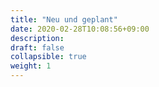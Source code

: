 ```yaml
---
title: "Neu und geplant"
date: 2020-02-28T10:08:56+09:00
description: 
draft: false
collapsible: true
weight: 1
---
```

